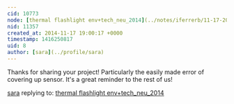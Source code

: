 ```yaml
---
cid: 10773
node: [thermal flashlight env+tech_neu_2014](../notes/iferrerb/11-17-2014/thermal-flashlight-env-tech_neu_2014)
nid: 11357
created_at: 2014-11-17 19:00:17 +0000
timestamp: 1416250817
uid: 8
author: [sara](../profile/sara)
---
```


Thanks for sharing your project! Particularly the easily made error of covering up sensor. It's a great reminder to the rest of us!

[sara](../profile/sara) replying to: [thermal flashlight env+tech_neu_2014](../notes/iferrerb/11-17-2014/thermal-flashlight-env-tech_neu_2014)

